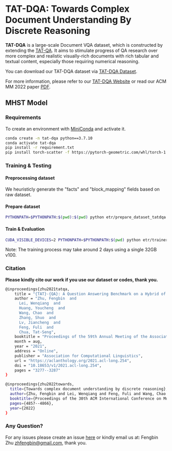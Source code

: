 TAT-DQA: Towards Complex Document Understanding By Discrete Reasoning
====================

**TAT-DQA** is a large-scale Document VQA dataset, which is constructed by extending the [TAT-QA](https://github.com/NExTplusplus/TAT-QA). It aims to stimulate progress of QA research over more complex and realistic visually-rich documents with rich tabular and textual content, especially those requiring numerical reasoning.


You can download our TAT-DQA dataset via [TAT-DQA Dataset](https://drive.google.com/drive/folders/1SGpZyRWqycMd_dZim1ygvWhl5KdJYDR2).
               
For more information, please refer to our [TAT-DQA Website](https://nextplusplus.github.io/TAT-DQA/) or read our ACM MM 2022 paper [PDF](https://arxiv.org/pdf/2207.11871.pdf).

## MHST Model

### Requirements

To create an environment with [MiniConda](https://docs.conda.io/en/latest/miniconda.html) and activate it.

```bash
conda create -n tat-dqa python==3.7.10
conda activate tat-dqa
pip install -r requirement.txt
pip install torch-scatter -f https://pytorch-geometric.com/whl/torch-1.7.0+${CUDA}.html
```


### Training & Testing

#### Preprocessing dataset

We heuristicly generate the "facts" and "block_mapping" fields based on raw dataset.


#### Prepare dataset

```bash
PYTHONPATH=$PYTHONPATH:$(pwd):$(pwd) python etr/prepare_dataset_tatdqa.py  —-encoder=layoutlm_v2 --mode [train/dev/test]
```

#### Train & Evaluation 
```bash
CUDA_VISIBLE_DEVICES=2 PYTHONPATH=$PYTHONPATH:$(pwd) python etr/trainer.py --data_dir dataset_tatdqa/ --save_dir ./checkpoint/model  --batch_size 64 --eval_batch_size 32 --max_epoch 30 --warmup 0.06 --optimizer adam --learning_rate 5e-4 --weight_decay 0.01 --seed 123 --gradient_accumulation_steps 8 --bert_learning_rate 1.5e-5 --bert_weight_decay 0.01 --tree_learning_rate 5e-4 --tree_weight_decay 0.01 --log_per_updates 50 --eps 1e-5 --encoder layoutlm_v2
```

Note: The training process may take around 2 days using a single 32GB v100.

### Citation

__Please kindly cite our work if you use our dataset or codes, thank you.__
```bash
@inproceedings{zhu2021tatqa,
    title = "{TAT}-{QA}: A Question Answering Benchmark on a Hybrid of Tabular and Textual Content in Finance",
    author = "Zhu, Fengbin  and
      Lei, Wenqiang  and
      Huang, Youcheng  and
      Wang, Chao  and
      Zhang, Shuo  and
      Lv, Jiancheng  and
      Feng, Fuli  and
      Chua, Tat-Seng",
    booktitle = "Proceedings of the 59th Annual Meeting of the Association for Computational Linguistics and the 11th International Joint Conference on Natural Language Processing (Volume 1: Long Papers)",
    month = aug,
    year = "2021",
    address = "Online",
    publisher = "Association for Computational Linguistics",
    url = "https://aclanthology.org/2021.acl-long.254",
    doi = "10.18653/v1/2021.acl-long.254",
    pages = "3277--3287"
}

@inproceedings{zhu2022towards,
  title={Towards complex document understanding by discrete reasoning},
  author={Zhu, Fengbin and Lei, Wenqiang and Feng, Fuli and Wang, Chao and Zhang, Haozhou and Chua, Tat-Seng},
  booktitle={Proceedings of the 30th ACM International Conference on Multimedia},
  pages={4857--4866},
  year={2022}
}
```

### Any Question?

For any issues please create an issue [here](https://github.com/nextplusplus/TAT-DQA/issues) or kindly email us at:
Fengbin Zhu [zhfengbin@gmail.com](mailto:zhfengbin@gmail.com), thank you.
